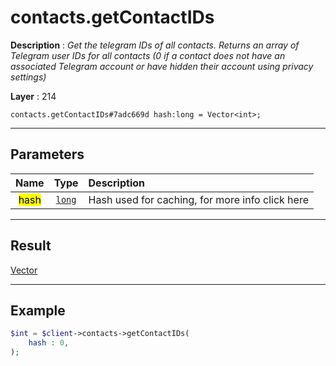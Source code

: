 # contacts.getContactIDs

**Description** : *Get the telegram IDs of all contacts\.
Returns an array of Telegram user IDs for all contacts \(0 if a contact does not have an associated Telegram account or have hidden their account using privacy settings\)*

**Layer** : 214

```tl
contacts.getContactIDs#7adc669d hash:long = Vector<int>;
```

---

## Parameters

| Name | Type | Description |
| :---: | :---: | :--- |
| <mark>hash</mark> | [`long`](type/long) | Hash used for caching, for more info click here |

---

## Result

[Vector<int>](type/int)

---

## Example

```php
$int = $client->contacts->getContactIDs(
	hash : 0,
);
```